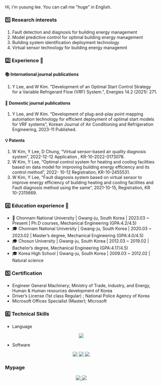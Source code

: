 Hi, i'm yusung lee. You can call me "huge" in English.

### 1️⃣ Research interests
1. Fault detection and diagnosis for building energy management   
2. Model predictive control for optimal building energy management
3. Building system identification deployment technology
4. Virtual sensor technology for building energy managemnt

### 2️⃣ Experience :school:

#### 📚 International journal publications  
1. Y Lee, and W Kim. "Development of an Optimal Start Control Strategy for a 
Variable Refrigerant Flow (VRF) System.", Energies 14.2 (2021): 271.   

#### 📓 Domestic journal publications 
1. Y Lee, and W Kim. “Development of plug-and-play point mapping automation 
technology for efficient deployment of optimal start models for VRF systems”, 
Korean Journal of Air Conditioning and Refrigeration Engineering, 2023-11 
Published.   

#### 💡 Patents
1. W Kim, Y Lee, D Chung, “Virtual sensor-based air quality diagnosis system”, 
2022-12-12 Application , KR-10-2022-0173078.   
2. W Kim, Y Lee, “Optimal control system for heating and cooling facilities based on 
data model for improving building energy efficiency and its control method”, 2022-
10-12 Registration, KR-10-2455531.   
3. W Kim, Y Lee, “Fault diagnosis system based on virtual sensor to improve energy 
efficiency of building heating and cooling facilities and Fault diagnosis method 
using the same”, 2021-10-15, Registration, KR 10-2315669.  

### 4️⃣ Education experience :school:
- 🎒 Chonnam National University | Gwang-ju, South Korea | 2023.03 ~ Present |
Ph.D courses, Mechanical Engineering (GPA:4.2/4.5)
- 🎓 Chonnam National University | Gwang-ju, South Korea | 2020.03 ~ 2023.02 |
Master’s degree, Mechanical Engineering (GPA:4.0/4.5)
- 🎓 Chosun University | Gwang-ju, South Korea | 2012.03 ~ 2019.02 |
Bachelor’s degree, Mechanical Engineering (GPA:4.17/4.5)
- 🎓 Korea High School | Gwang-ju, South Korea | 2009.03 ~ 2012.02 |
Natural science

### 5️⃣ Certification
- Engineer General Machinery; Ministry of Trade, Industry, and Energy, Human & 
Human resources development of Korea
- Driver’s License (1st class Regular) ; National Police Agency of Korea
- Microsoft Offices Specialist (Master); Microsoft

### 6️⃣ Technical Skills

- Language

<div align="center">

<img src="http://img.shields.io/badge/python-3776AB?style=for-the-badge&logo=python&logoColor=white" />

</div>

- Software

<div align="center">

<img src="http://img.shields.io/badge/tensorflow-ff6f00?style=for-the-badge&logo=tensorflow&logoColor=white" />

<img src="http://img.shields.io/badge/gurobi-ee3524?style=for-the-badge&logo=gurobi&logoColor=white" />

<img src="http://img.shields.io/badge/docker-2496ed?style=for-the-badge&logo=docker&logoColor=white" />

</div>

### Mypage

<div align="center">
  
<a href="https://velog.io/@hugingstar">
  
  <img src="http://img.shields.io/badge/Huge%20velog-12b886?style=for-the-badge&logo=vimeo&logoColor=white" />

</a>

<a href="mailto:ylsee4050@gmail.com">
  
  <img src="https://img.shields.io/badge/Gmail-EA4335?style=for-the-badge&logo=Gmail&logoColor=white"/>

</a>

</div>
